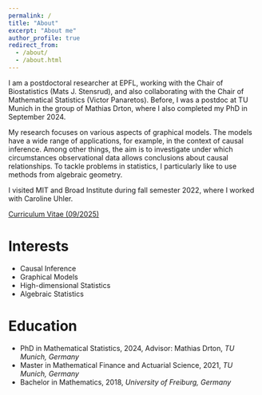 ```yaml
---
permalink: /
title: "About"
excerpt: "About me"
author_profile: true
redirect_from: 
  - /about/
  - /about.html
---
```


I am a postdoctoral researcher at EPFL, working with the Chair of Biostatistics (Mats J. Stensrud), and also collaborating with the Chair of Mathematical Statistics (Victor Panaretos). Before, I was a postdoc at TU Munich in the group of Mathias Drton, where I also completed my PhD in September 2024. 

My research focuses on various aspects of graphical models. The models have a wide range of applications, for example, in the context of causal inference. Among other things, the aim is to investigate under which circumstances observational data allows conclusions about causal relationships. To tackle problems in statistics, I particularly like to use methods from algebraic geometry.

I visited MIT and Broad Institute during fall semester 2022, where I worked with Caroline Uhler.

[Curriculum Vitae (09/2025)](https://nilssturma.github.io/files/cv.pdf)

Interests
======
* Causal Inference
* Graphical Models
* High-dimensional Statistics
* Algebraic Statistics

Education
======
* PhD in Mathematical Statistics, 2024, Advisor: Mathias Drton, *TU Munich, Germany*
* Master in Mathematical Finance and Actuarial Science, 2021, *TU Munich, Germany*
* Bachelor in Mathematics, 2018, *University of Freiburg, Germany*
